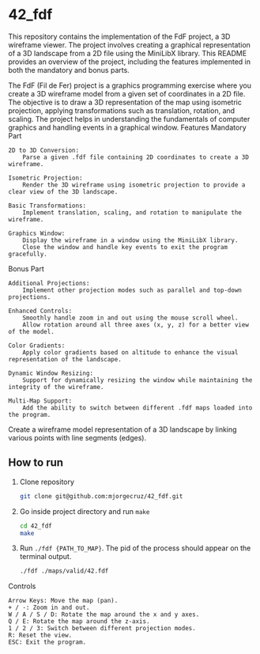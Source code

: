 # 42_fdf

This repository contains the implementation of the FdF project, a 3D wireframe viewer. The project involves creating a graphical representation of a 3D landscape from a 2D file using the MiniLibX library. This README provides an overview of the project, including the features implemented in both the mandatory and bonus parts.

The FdF (Fil de Fer) project is a graphics programming exercise where you create a 3D wireframe model from a given set of coordinates in a 2D file. The objective is to draw a 3D representation of the map using isometric projection, applying transformations such as translation, rotation, and scaling. The project helps in understanding the fundamentals of computer graphics and handling events in a graphical window.
Features
Mandatory Part

    2D to 3D Conversion:
        Parse a given .fdf file containing 2D coordinates to create a 3D wireframe.

    Isometric Projection:
        Render the 3D wireframe using isometric projection to provide a clear view of the 3D landscape.

    Basic Transformations:
        Implement translation, scaling, and rotation to manipulate the wireframe.

    Graphics Window:
        Display the wireframe in a window using the MiniLibX library.
        Close the window and handle key events to exit the program gracefully.

Bonus Part

    Additional Projections:
        Implement other projection modes such as parallel and top-down projections.

    Enhanced Controls:
        Smoothly handle zoom in and out using the mouse scroll wheel.
        Allow rotation around all three axes (x, y, z) for a better view of the model.

    Color Gradients:
        Apply color gradients based on altitude to enhance the visual representation of the landscape.

    Dynamic Window Resizing:
        Support for dynamically resizing the window while maintaining the integrity of the wireframe.

    Multi-Map Support:
        Add the ability to switch between different .fdf maps loaded into the program.


Create a wireframe model representation of a 3D landscape by linking various points with line segments (edges).

## How to run

1. Clone repository
    ```bash
    git clone git@github.com:mjorgecruz/42_fdf.git
    ```

2. Go inside project directory and run `make`
    ```bash
    cd 42_fdf
    make
    ```
3. Run `./fdf {PATH_TO_MAP}`. The pid of the process should appear on the terminal output.
     ```bash
    ./fdf ./maps/valid/42.fdf 
    ```

Controls

    Arrow Keys: Move the map (pan).
    + / -: Zoom in and out.
    W / A / S / D: Rotate the map around the x and y axes.
    Q / E: Rotate the map around the z-axis.
    1 / 2 / 3: Switch between different projection modes.
    R: Reset the view.
    ESC: Exit the program.
